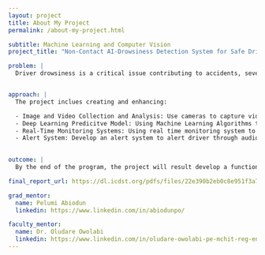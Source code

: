 ```yaml
---
layout: project
title: About My Project
permalink: /about-my-project.html

subtitle: Machine Learning and Computer Vision
project_title: "Non-Contact AI-Drowsiness Detection System for Safe Driving"

problem: |
  Driver drowsiness is a critical issue contributing to accidents, severe crashes, and fatalities on highways. Existing solutions often require physical contact or are not efficient enough for real-time monitoring. There is a need for a non-contact, reliable system that can accurately detect driver drowsiness and provide timely alerts.


approach: |
  The project inclues creating and enhancing:

  - Image and Video Collection and Analysis: Use cameras to capture video feeds of the driver’s face and eye movements. Employ computer vision to analyze the collected images and videos for signs of drowsiness
  - Deep Learning Predicitve Model: Using Machine Learning Algorithms to develop predicitve models and detect drowsiness.
  - Real-Time Monitoring Systems: Using real time monitoring system to capture video feeds of the driver. This system will process images and videos to detect early drowsiness and trigger an alert
  - Alert System: Develop an alert system to alert driver through audio cues when signs of drowsiness are detected
  

outcome: |
  By the end of the program, the project will result develop a functional Non-Contact AI-Based drowsiness detection system. This project aims to develop an effective alert system that will utilize image and video analysis, machine and deep learning models, and real time monitoring to detect drowsiness in drivers. By implementing this system, this project will ensure driver safety and reduce the risk of drowsiness related accidents. 

final_report_url: https://dl.icdst.org/pdfs/files/22e390b2eb0c8e951f3a742fda5b2d1d.pdf

grad_mentor:
  name: Pelumi Abiodun
  linkedin: https://www.linkedin.com/in/abiodunpo/

faculty_mentor:
  name: Dr. Oludare Owolabi
  linkedin: https://www.linkedin.com/in/oludare-owolabi-pe-mchit-reg-engr-coren-6766a299/
---
```

